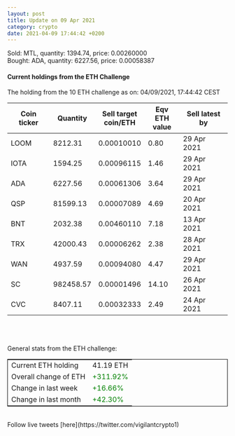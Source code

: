 ```yaml
---
layout: post
title: Update on 09 Apr 2021
category: crypto
date: 2021-04-09 17:44:42 +0200
---
```

<!-- Global site tag (gtag.js) - Google Analytics -->
<script async src="https://www.googletagmanager.com/gtag/js?id=UA-103831149-5"></script>
<script>
  window.dataLayer = window.dataLayer || [];
  function gtag(){dataLayer.push(arguments);}
  gtag('js', new Date());

  gtag('config', 'UA-103831149-5');
</script>
Sold: MTL, quantity:      1394.74, price:   0.00260000<br>Bought: ADA, quantity:      6227.56, price:   0.00058387<br>

#### Current holdings from the ETH Challenge

The holding from the 10 ETH challenge as on: 04/09/2021, 17:44:42 CEST

|Coin ticker|Quantity|Sell target<br>coin/ETH|Eqv ETH<br>value|Sell latest by|
|-----------|--------|-----------|-----------|--------------|
LOOM|8212.31|  0.00010010|0.80|29 Apr 2021|
IOTA|1594.25|  0.00096115|1.46|29 Apr 2021|
ADA|6227.56|  0.00061306|3.64|29 Apr 2021|
QSP|81599.13|  0.00007089|4.69|20 Apr 2021|
BNT|2032.38|  0.00460110|7.18|13 Apr 2021|
TRX|42000.43|  0.00006262|2.38|28 Apr 2021|
WAN|4937.59|  0.00094080|4.47|29 Apr 2021|
SC|982458.57|  0.00001496|14.10|26 Apr 2021|
CVC|8407.11|  0.00032333|2.49|24 Apr 2021|

<br>
<br>
<br>
General stats from the ETH challenge:

<table style="border:1px solid black;margin-left:auto;margin-right:auto;">
	<tbody>
	<tr>
		<td>Current ETH holding</td>
		<td>     41.19 ETH</td>
	</tr>
	<tr>
		<td>Overall change of ETH</td>
		<td><font color="green">+311.92%</font></td>
	</tr>
	<tr>
		<td>Change in last week</td>
		<td><font color="green">+16.66%</font></td>
	</tr>
	<tr>
		<td>Change in last month</td>
		<td><font color="green">+42.30%</font></td>
	</tr>
	</tbody>
</table>

<br>
Follow live tweets [here](https://twitter.com/vigilantcrypto1)
<br>
<br>